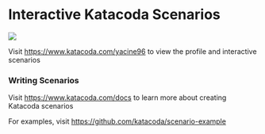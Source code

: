 # Interactive Katacoda Scenarios

[![](http://shields.katacoda.com/katacoda/yacine96/count.svg)](https://www.katacoda.com/yacine96 "Get your profile on Katacoda.com")

Visit https://www.katacoda.com/yacine96 to view the profile and interactive scenarios

### Writing Scenarios
Visit https://www.katacoda.com/docs to learn more about creating Katacoda scenarios

For examples, visit https://github.com/katacoda/scenario-example
